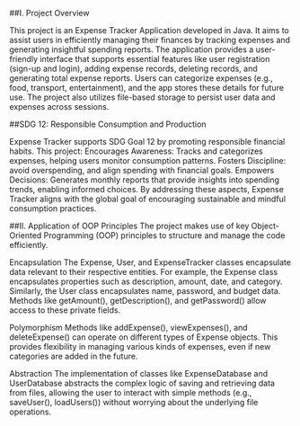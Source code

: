 ##I. Project Overview

This project is an Expense Tracker Application developed in Java. It aims to assist users in efficiently managing their finances by tracking expenses and generating insightful spending reports. The application provides a user-friendly interface that supports essential features like user registration (sign-up and login), adding expense records, deleting records, and generating total expense reports.
Users can categorize expenses (e.g., food, transport, entertainment), and the app stores these details for future use. The project also utilizes file-based storage to persist user data and expenses across sessions.

##SDG 12: Responsible Consumption and Production

Expense Tracker supports SDG Goal 12 by promoting responsible financial habits. 
This project: 
Encourages Awareness: Tracks and categorizes expenses, helping users monitor consumption patterns.
Fosters Discipline: avoid overspending, and align spending with financial goals.
Empowers Decisions: Generates monthly reports that provide insights into spending trends, enabling informed choices.
By addressing these aspects, Expense Tracker aligns with the global goal of encouraging sustainable and mindful consumption practices.

##II. Application of OOP Principles
The project makes use of key Object-Oriented Programming (OOP) principles to structure and manage the code efficiently.

Encapsulation
The Expense, User, and ExpenseTracker classes encapsulate data relevant to their respective entities. For example, the Expense class encapsulates properties such as description, amount, date, and category. Similarly, the User class encapsulates name, password, and budget data.
Methods like getAmount(), getDescription(), and getPassword() allow access to these private fields.

Polymorphism
Methods like addExpense(), viewExpenses(), and deleteExpense() can operate on different types of Expense objects. This provides flexibility in managing various kinds of expenses, even if new categories are added in the future.

Abstraction
The implementation of classes like ExpenseDatabase and UserDatabase abstracts the complex logic of saving and retrieving data from files, allowing the user to interact with simple methods (e.g., saveUser(), loadUsers()) without worrying about the underlying file operations.

